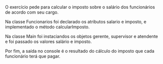 O exercício pede para calcular o imposto sobre o salário dos funcionários de acordo com seu cargo. 

Na classe Funcionarios foi declarado os atributos salario e imposto, e implementado o método calcularImposto.

Na classe Main foi instaciandos os objetos gerente, supervisor e atendente e foi passado os valores salário e imposto.

Por fim, a saída no console é o resultado do cálculo do imposto que cada funcionário terá que pagar.

